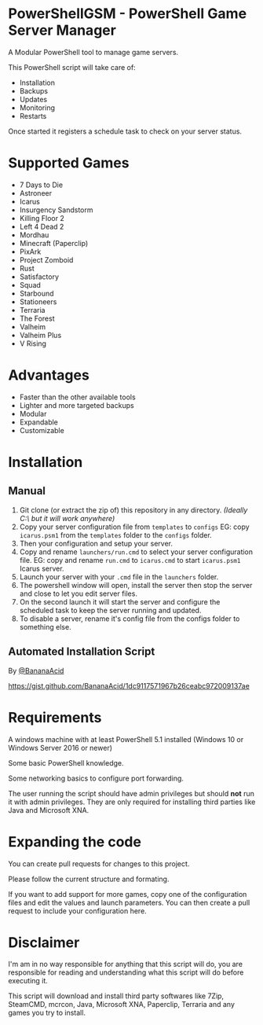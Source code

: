 # PowerShellGSM - PowerShell Game Server Manager

A Modular PowerShell tool to manage game servers.

This PowerShell script will take care of:

- Installation
- Backups
- Updates
- Monitoring
- Restarts

Once started it registers a schedule task to check on your server status.

# Supported Games

- 7 Days to Die
- Astroneer
- Icarus
- Insurgency Sandstorm
- Killing Floor 2
- Left 4 Dead 2
- Mordhau
- Minecraft (Paperclip)
- PixArk
- Project Zomboid
- Rust
- Satisfactory
- Squad
- Starbound
- Stationeers
- Terraria
- The Forest
- Valheim
- Valheim Plus
- V Rising

# Advantages

- Faster than the other available tools
- Lighter and more targeted backups
- Modular
- Expandable
- Customizable

# Installation

## Manual

1. Git clone (or extract the zip of) this repository in any directory. _(Ideally C:\ but it will work anywhere)_
2. Copy your server configuration file from `templates` to `configs`
   EG: copy `icarus.psm1` from the `templates` folder to the `configs` folder.
3. Then your configuration and setup your server.
4. Copy and rename `launchers/run.cmd` to select your server configuration file.
   EG: copy and rename `run.cmd` to `icarus.cmd` to start `icarus.psm1` Icarus server.
5. Launch your server with your `.cmd` file in the `launchers` folder.
6. The powershell window will open, install the server then stop the server and close to let you edit server files.
7. On the second launch it will start the server and configure the scheduled task to keep the server running and updated.
8. To disable a server, rename it's config file from the configs folder to something else.

## Automated Installation Script

By [@BananaAcid](https://github.com/BananaAcid/)

https://gist.github.com/BananaAcid/1dc9117571967b26ceabc972009137ae

# Requirements

A windows machine with at least PowerShell 5.1 installed (Windows 10 or Windows Server 2016 or newer)

Some basic PowerShell knowledge.

Some networking basics to configure port forwarding.

The user running the script should have admin privileges but should **not** run it with admin privileges.
They are only required for installing third parties like Java and Microsoft XNA.

# Expanding the code

You can create pull requests for changes to this project.

Please follow the current structure and formating.

If you want to add support for more games, copy one of the configuration files and edit the values and launch parameters.
You can then create a pull request to include your configuration here.

# Disclaimer

I'm am in no way responsible for anything that this script will do, you are responsible for reading and understanding what this script will do before executing it.

This script will download and install third party softwares like 7Zip, SteamCMD, mcrcon, Java, Microsoft XNA, Paperclip, Terraria and any games you try to install.

